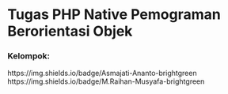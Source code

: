# Tugas PHP Native Pemograman Berorientasi Objek
<h3>Kelompok:</h3>
https://img.shields.io/badge/Asmajati-Ananto-brightgreen
https://img.shields.io/badge/M.Raihan-Musyafa-brightgreen
